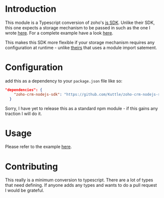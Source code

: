 # Introduction
This module is a Typescript conversion of zoho's [js SDK](https://www.zoho.com/crm/help/developer/server-side-sdks/node-js.html).
Unlike their SDK, this one expects a storage mechanism to be passed in such as the one I wrote [here](https://github.com/Kuttle/zoho-crm-serverless-spotinst-storage). For a complete example have a look [here](https://github.com/Kuttle/zoho-crm-serverless). 

This makes this SDK more flexible if your storage mechanism requires any configuration at runtime - unlike [theirs](https://www.zoho.com/crm/help/developer/server-side-sdks/node-js.html#Token_Storage) that uses a module import satement.

# Configuration
add this as a dependency to your `package.json` file like so:
```json
"dependencies": {
    "zoho-crm-nodejs-sdk": "https://github.com/Kuttle/zoho-crm-nodejs-sdk.git",
  }
```
Sorry, I have yet to release this as a standard npm module - if this gains any traction I will do it.
# Usage
Please refer to the example [here](https://github.com/Kuttle/zoho-crm-serverless). 
# Contributing
This really is a minimum conversion to typescript. There are a lot of types that need defining. If anyone adds any types and wants to do a pull request I would be grateful. 